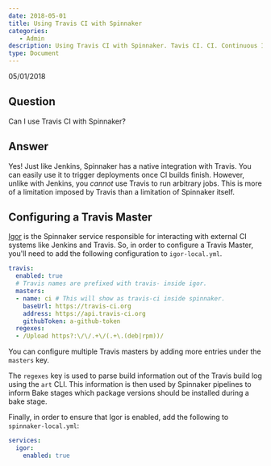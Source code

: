 ```yaml
---
date: 2018-05-01
title: Using Travis CI with Spinnaker
categories:
   - Admin
description: Using Travis CI with Spinnaker. Tavis CI. CI. Continuous Integration
type: Document
---
```

05/01/2018

## Question

Can I use Travis CI with Spinnaker?

## Answer

Yes! Just like Jenkins, Spinnaker has a native integration with Travis. You can easily use it to trigger deployments once CI builds finish. However, unlike with Jenkins, you _cannot_ use Travis to run arbitrary jobs. This is more of a limitation imposed by Travis than a limitation of Spinnaker itself.


## Configuring a Travis Master

[Igor](https://github.com/spinnaker/igor) is the Spinnaker service responsible for interacting with external CI systems like Jenkins and Travis. So, in order to configure a Travis Master, you'll need to add the following configuration to `igor-local.yml`.

```yaml
travis:
  enabled: true
  # Travis names are prefixed with travis- inside igor.
  masters:
  - name: ci # This will show as travis-ci inside spinnaker.
    baseUrl: https://travis-ci.org
    address: https://api.travis-ci.org
    githubToken: a-github-token
  regexes:
  - /Upload https?:\/\/.+\/(.+\.(deb|rpm))/
```

You can configure multiple Travis masters by adding more entries under the `masters` key.

The  `regexes` key is used to parse build information out of the Travis build log using the `art` CLI. This information is then used by Spinnaker pipelines to inform Bake stages which package versions should be installed during a bake stage.

Finally, in order to ensure that Igor is enabled, add the following to `spinnaker-local.yml`:

```yaml
services:
  igor:
    enabled: true
```


